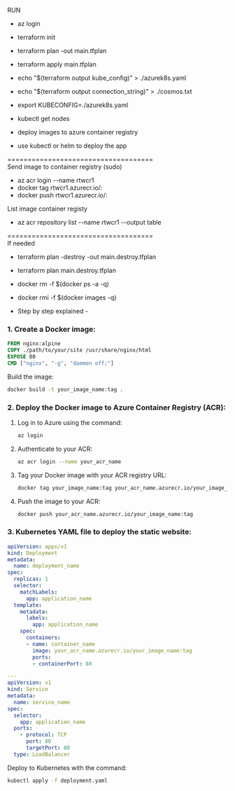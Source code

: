 RUN 
- az login
- terraform init
- terraform plan -out main.tfplan
- terraform apply main.tfplan
- echo "$(terraform output kube_config)" > ./azurek8s.yaml
- echo "$(terraform output connection_string)" > ./cosmos.txt
- export KUBECONFIG=./azurek8s.yaml
- kubectl get nodes

- deploy images to azure container registry
- use kubectl or helm to deploy the app  

====================================  
Send image to container registry (sudo)
- az acr login --name rtwcr1
- docker tag <local-image-name> rtwcr1.azurecr.io/<remote image name>:<version>
- docker push rtwcr1.azurecr.io/<remote image name>:<version>

List image container registy
- az acr repository list --name rtwcr1 --output table

====================================  
If needed
- terraform plan -destroy -out main.destroy.tfplan 
- terraform plan main.destroy.tfplan
- docker rm -f $(docker ps -a -q)
- docker rmi -f $(docker images -q)


- Step by step explained -
### 1. Create a Docker image:

```Dockerfile
FROM nginx:alpine
COPY ./path/to/your/site /usr/share/nginx/html
EXPOSE 80
CMD ["nginx", "-g", "daemon off;"]
```

Build the image:
```bash
docker build -t your_image_name:tag .
```

### 2. Deploy the Docker image to Azure Container Registry (ACR):

1. Log in to Azure using the command:
   ```bash
   az login
   ```

2. Authenticate to your ACR:
   ```bash
   az acr login --name your_acr_name
   ```

3. Tag your Docker image with your ACR registry URL:
   ```bash
   docker tag your_image_name:tag your_acr_name.azurecr.io/your_image_name:tag
   ```

4. Push the image to your ACR:
   ```bash
   docker push your_acr_name.azurecr.io/your_image_name:tag
   ```

### 3. Kubernetes YAML file to deploy the static website:

```yaml
apiVersion: apps/v1
kind: Deployment
metadata:
  name: deployment_name
spec:
  replicas: 1
  selector:
    matchLabels:
      app: application_name
  template:
    metadata:
      labels:
        app: application_name
    spec:
      containers:
      - name: container_name
        image: your_acr_name.azurecr.io/your_image_name:tag
        ports:
        - containerPort: 80

---
apiVersion: v1
kind: Service
metadata:
  name: service_name
spec:
  selector:
    app: application_name
  ports:
    - protocol: TCP
      port: 80
      targetPort: 80
  type: LoadBalancer
```

Deploy to Kubernetes with the command:
```bash
kubectl apply -f deployment.yaml
```